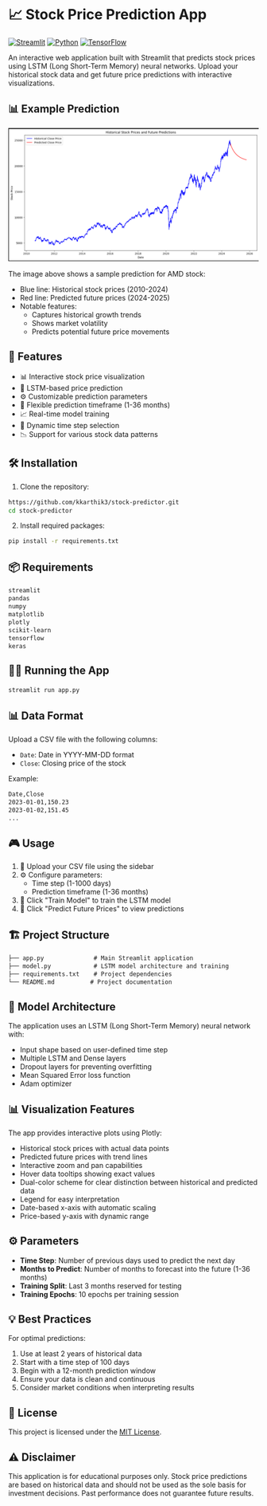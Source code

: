 # 📈 Stock Price Prediction App

[![Streamlit](https://img.shields.io/badge/Streamlit-FF4B4B?style=for-the-badge&logo=Streamlit&logoColor=white)](https://streamlit.io/)
[![Python](https://img.shields.io/badge/Python-3776AB?style=for-the-badge&logo=python&logoColor=white)](https://www.python.org/)
[![TensorFlow](https://img.shields.io/badge/TensorFlow-FF6F00?style=for-the-badge&logo=tensorflow&logoColor=white)](https://www.tensorflow.org/)

An interactive web application built with Streamlit that predicts stock prices using LSTM (Long Short-Term Memory) neural networks. Upload your historical stock data and get future price predictions with interactive visualizations.

## 📊 Example Prediction

![AMD Stock Price Prediction](image.png)

The image above shows a sample prediction for AMD stock:
- Blue line: Historical stock prices (2010-2024)
- Red line: Predicted future prices (2024-2025)
- Notable features:
  - Captures historical growth trends
  - Shows market volatility
  - Predicts potential future price movements

## 🚀 Features

- 📊 Interactive stock price visualization
- 🤖 LSTM-based price prediction
- ⚙️ Customizable prediction parameters
- 📅 Flexible prediction timeframe (1-36 months)
- 📈 Real-time model training
- 🎯 Dynamic time step selection
- 📉 Support for various stock data patterns

## 🛠️ Installation

1. Clone the repository:
```bash
https://github.com/kkarthik3/stock-predictor.git
cd stock-predictor
```

2. Install required packages:
```bash
pip install -r requirements.txt
```

## 📦 Requirements

```text
streamlit
pandas
numpy
matplotlib
plotly
scikit-learn
tensorflow
keras
```

## 🏃‍♂️ Running the App

```bash
streamlit run app.py
```

## 📊 Data Format

Upload a CSV file with the following columns:
- `Date`: Date in YYYY-MM-DD format
- `Close`: Closing price of the stock

Example:
```csv
Date,Close
2023-01-01,150.23
2023-01-02,151.45
...
```

## 🎮 Usage

1. 📂 Upload your CSV file using the sidebar
2. ⚙️ Configure parameters:
   - Time step (1-1000 days)
   - Prediction timeframe (1-36 months)
3. 🔄 Click "Train Model" to train the LSTM model
4. 🎯 Click "Predict Future Prices" to view predictions

## 🏗️ Project Structure

```
├── app.py              # Main Streamlit application
├── model.py            # LSTM model architecture and training
├── requirements.txt    # Project dependencies
└── README.md          # Project documentation
```

## 🔧 Model Architecture

The application uses an LSTM (Long Short-Term Memory) neural network with:
- Input shape based on user-defined time step
- Multiple LSTM and Dense layers
- Dropout layers for preventing overfitting
- Mean Squared Error loss function
- Adam optimizer

## 📊 Visualization Features

The app provides interactive plots using Plotly:
- Historical stock prices with actual data points
- Predicted future prices with trend lines
- Interactive zoom and pan capabilities
- Hover data tooltips showing exact values
- Dual-color scheme for clear distinction between historical and predicted data
- Legend for easy interpretation
- Date-based x-axis with automatic scaling
- Price-based y-axis with dynamic range

## ⚙️ Parameters

- **Time Step**: Number of previous days used to predict the next day
- **Months to Predict**: Number of months to forecast into the future (1-36 months)
- **Training Split**: Last 3 months reserved for testing
- **Training Epochs**: 10 epochs per training session

## 💡 Best Practices

For optimal predictions:
1. Use at least 2 years of historical data
2. Start with a time step of 100 days
3. Begin with a 12-month prediction window
4. Ensure your data is clean and continuous
5. Consider market conditions when interpreting results


## 📝 License

This project is licensed under the [MIT License](LICENSE).

## ⚠️ Disclaimer

This application is for educational purposes only. Stock price predictions are based on historical data and should not be used as the sole basis for investment decisions. Past performance does not guarantee future results.
